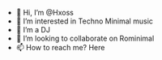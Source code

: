 - 👋 Hi, I’m @Hxoss
- 👀 I’m interested in Techno Minimal music
- 🌱 I’m a DJ 
- 💞️ I’m looking to collaborate on Rominimal
- 📫 How to reach me? Here

<!---
Hxoss/Hxoss is a ✨ special ✨ repository because its `README.md` (this file) appears on your GitHub profile.
You can click the Preview link to take a look at your changes.
--->
